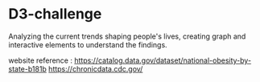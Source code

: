 # D3-challenge
Analyzing the current trends shaping people's lives, creating graph and interactive elements to understand the findings.

website reference : 
https://catalog.data.gov/dataset/national-obesity-by-state-b181b
https://chronicdata.cdc.gov/
